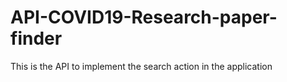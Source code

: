 # API-COVID19-Research-paper-finder
This is the API to implement the search action in the application
